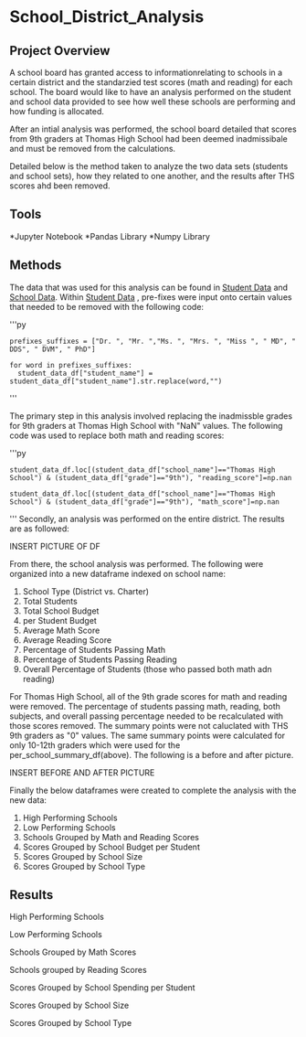 # School_District_Analysis

## Project Overview 

A school board has granted access to informationrelating to schools in a certain district and the standarzied test scores (math and reading) for each school. The board would like to have an analysis performed on the student and school data provided to see how well these schools are performing and how funding is allocated. 

After an intial analysis was performed, the school board detailed that scores from 9th graders at Thomas High School had been deemed inadmissibale and must be removed from the calculations. 

Detailed below is the method taken to analyze the two data sets (students and school sets), how they related to one another, and the results after THS scores ahd been removed. 

## Tools 

*Jupyter Notebook
*Pandas Library
*Numpy Library

## Methods

The data that was used for this analysis can be found in [Student Data](Resources/students_complete.csv) and [School Data](Resources/schools_complete.csv). Within [Student Data](Resources/students_complete.csv) , pre-fixes were input onto certain values that needed to be removed with the following code:

'''py

    prefixes_suffixes = ["Dr. ", "Mr. ","Ms. ", "Mrs. ", "Miss ", " MD", " DDS", " DVM", " PhD"]

    for word in prefixes_suffixes:
      student_data_df["student_name"] = student_data_df["student_name"].str.replace(word,"")
    
'''

The primary step in this analysis involved replacing the inadmissble grades for 9th graders at Thomas High School with "NaN" values. The following code was used to replace both math and reading scores:

'''py

    student_data_df.loc[(student_data_df["school_name"]=="Thomas High School") & (student_data_df["grade"]=="9th"), "reading_score"]=np.nan

    student_data_df.loc[(student_data_df["school_name"]=="Thomas High School") & (student_data_df["grade"]=="9th"), "math_score"]=np.nan

'''
Secondly, an analysis was performed on the entire district. The results are as followed:

INSERT PICTURE OF DF

From there, the school analysis was performed. The following were organized into a new dataframe indexed on school name:

1. School Type (District vs. Charter)
2. Total Students
3. Total School Budget
4. per Student Budget
5. Average Math Score
6. Average Reading Score
7. Percentage of Students Passing Math 
8. Percentage of Students Passing Reading
9. Overall Percentage of Students (those who passed both math adn reading)

For Thomas High School, all of the 9th grade scores for math and reading were removed. The percentage of students passing math, reading, both subjects, and overall passing percentage needed to be recalculated with those scores removed. The summary points were not caluclated with THS 9th graders as "0" values. The same summary points were calculated for only 10-12th graders which were used for the per_school_summary_df(above). The following is a before and after picture.

INSERT BEFORE AND AFTER PICTURE 

Finally the below dataframes were created to complete the analysis with the new data:

1. High Performing Schools
2. Low Performing Schools
3. Schools Grouped by Math and Reading Scores
4. Scores Grouped by School Budget per Student
5. Scores Grouped by School Size
6. Scores Grouped by School Type


## Results 

High Performing Schools

Low Performing Schools

Schools Grouped by Math Scores

Schools grouped by Reading Scores

Scores Grouped by School Spending per Student

Scores Grouped by School Size 

Scores Grouped by School Type



